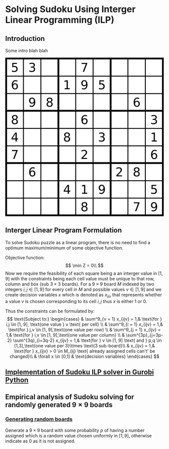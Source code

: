 # Solving Sudoku Using Interger Linear Programming (ILP)

## Introduction

Some intro blah blah



![Example Sudoku board - Generating & Solving Sudoku Puzzles | by Daniel Sasse | Medium](README.assets/example-board.png)

## Interger Linear Program Formulation

To solve Sudoku puzzle as a linear program, there is no need to find a optimum maximum/minimum of some objective function.

Objective function:
$$
\min Z = 0\\
$$
Now we require the feasibility of each square being a an interger value in $[1,9]$ with the constraints being each cell value must be unique to that row, column and box (sub $3\times 3$ boards). For a $9\times 9$ board $M$ indexed by two integers $i,j\in [1,9]$ for every cell in $M$ and possible values $v\in [1,9]$ and we create decision variables $x$ which is denoted as $x_{ijv}$ that represents whether a value $v$ is chosen corresponding to its cell $i,j$ thus $x$ is either $1$ or $0$. 

Thus the constraints can be formulated by:
$$
\text{Subject to:}
\begin{cases}
    & \sum^9_{v = 1} x_{ijv} = 1,& \text{for } i,j \in [1, 9], \text{one value } v \text{ per cell} \\
    & \sum^9_{i = 1} x_{ijv} = 1,& \text{for } j,v \in [1, 9],\text{one value per row} \\
    & \sum^9_{j = 1} x_{ijv} = 1,& \text{for } i,v \in [1, 9],\text{one value per column} \\
    & \sum^{3p}_{j=3p-2} \sum^{3q}_{i=3q-2} x_{ijv} = 1,& \text{for } v \in [1, 9] \text{ and } p,q \in [1,3],\text{one value per 3}\times \text{3 sub-board}\\
    & x_{ijv} = 1,& \text{for } x_{ijv} > 0 \in M_{ij} \text{ already assigned cells can't' be changed}\\
    & \forall x \in [0,1] & \text{decision variables}
\end{cases}
$$

## [Implementation of Sudoku ILP solver in Gurobi Python](solver.py)


## Empirical analysis of Sudoku solving for randomly generated $9\times 9$ boards

### [Generating random boards](generate_board.py)

Generate a $9\times 9$ board with some probability $p$ of having a number assigned which is a random value chosen uniformly in $[1,9]$, otherwise indicate as $0$ as it is not assigned.



